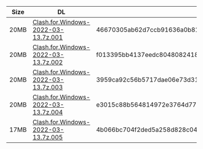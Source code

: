 |    Size   |     DL  | sha512sum |
|  ---  |  ---  |  ---  |
| 20MB | [Clash.for.Windows-2022-03-13.7z.001](https://cdn.jsdelivr.net/gh/appleians/cfw_m1@main/Clash.for.Windows-2022-03-13.7z.001) | 46670305ab62d7ccb91636a0b81386e2df9a036cfd3a4f74995c746d2a6044259d63d114202b88328f00c6cecb1a655312f36b36d26788a126ca91a01f728939 |
| 20MB | [Clash.for.Windows-2022-03-13.7z.002](https://cdn.jsdelivr.net/gh/appleians/cfw_m1@main/Clash.for.Windows-2022-03-13.7z.002) | f013395bb4137eedc8048082418a47511861fd695032ddfb4ad80637fce046c5c9169ed7eef38ffd9b82d306d4d29d40255405e0837fd584ec6c6c50c22d4f4d |
| 20MB | [Clash.for.Windows-2022-03-13.7z.003](https://cdn.jsdelivr.net/gh/appleians/cfw_m1@main/Clash.for.Windows-2022-03-13.7z.003) | 3959ca92c56b5717dae06e73d31edd547853700b069e1cb91fa27de1c4de43adf59ce0370a1c79de9837030c24d90abb14fcef08c8ed9c7dd11bb28ebd6f50ef |
| 20MB | [Clash.for.Windows-2022-03-13.7z.004](https://cdn.jsdelivr.net/gh/appleians/cfw_m1@main/Clash.for.Windows-2022-03-13.7z.004) | e3015c88b564814972e3764d7798abfc2ac67b4c3b96ea91c8afc2429e570925c1275676154d77729fb32475d12b48ffc39e88418134e7f6ab074b116ccc3fbd |
| 17MB | [Clash.for.Windows-2022-03-13.7z.005](https://cdn.jsdelivr.net/gh/appleians/cfw_m1@main/Clash.for.Windows-2022-03-13.7z.005) | 4b066bc704f2ded5a258d828c047bb41862675242ce62a8a46ed81cc3b988e0ce68ac1ad908e138d3ca046e75d0bbda14092e796e5b1d81a5938ce921bab2411 |

